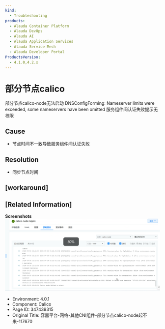 ```yaml
---
kind:
  - Troubleshooting
products:
  - Alauda Container Platform
  - Alauda DevOps
  - Alauda AI
  - Alauda Application Services
  - Alauda Service Mesh
  - Alauda Developer Portal
ProductsVersion:
  - 4.1.0,4.2.x
---
```

<!-- A type of document that involves encountering a fault, diagnosing it, performing root cause analysis, and providing solutions. -->

# 部分节点calico

部分节点calico-node无法启动 DNSConfigForming: Nameserver limits were exceeded, some nameservers have been omitted 服务组件间认证失败提示无权限

## Cause
- 节点时间不一致导致服务组件间认证失败

## Resolution
- 同步节点时间

## [workaround]

## [Related Information]
**Screenshots**
![](assets/rong-qi-ping-tai-wang-luo-qi-ta-cnizu-jian-bu-fen-jie-dian-calico-nodeqi-bu-lai/mceclip0_1757919827790_ncvqg.png)
- Environment: 4.0.1
- Component: Calico
- Page ID: 347439315
- Original Title: 容器平台-网络-其他CNI组件-部分节点calico-node起不来-117670

